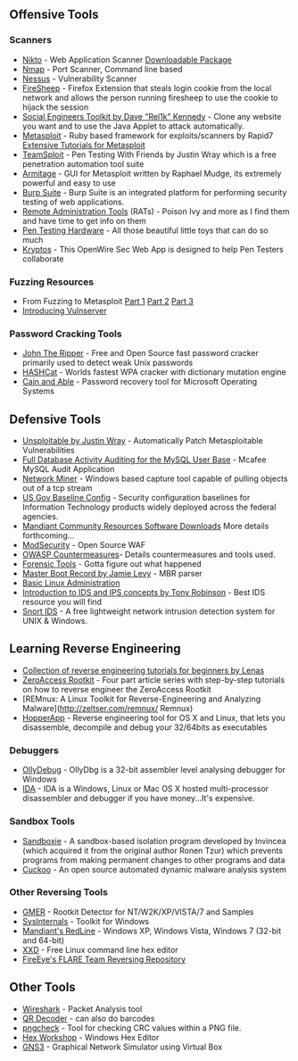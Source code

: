 ## Offensive Tools

### Scanners

- [Nikto](http://www.cirt.net/nikto2) - Web Application Scanner [Downloadable Package](http://www.cirt.net/nikto/nikto-2.1.5.tar.gz)
- [Nmap](http://nmap.org) - Port Scanner, Command line based
- [Nessus](tools/nessus.md) - Vulnerability Scanner
- [FireSheep](http://codebutler.com/firesheep) - Firefox Extension that steals login cookie from the local network and allows the person running firesheep to use the cookie to hijack the session 
- [Social Engineers Toolkit by Dave "Rel1k" Kennedy](http://www.securitytube.net/video/829) - Clone any website you want and to use the Java Applet to attack automatically.
- [Metasploit](http://www.metasploit.com/) - Ruby based framework for exploits/scanners by Rapid7 [Extensive Tutorials for Metasploit](http://www.offensive-security.com/metasploit-unleashed/Main_Page) 
- [TeamSploit](http://www.teamsploit.com/download.php) - Pen Testing With Friends by Justin Wray which is a free penetration automation tool suite
- [Armitage](tools/armitage.md) - GUI for Metasploit written by Raphael Mudge, its extremely powerful and easy to use
- [Burp Suite](http://portswigger.net/burp) - Burp Suite is an integrated platform for performing security testing of web applications. 
- [Remote Administration Tools](tools/rats.md) (RATs) - Poison Ivy and more as I find them and have time to get info on them
- [Pen Testing Hardware](tools/pentestinghardware.md) - All those beautiful little toys that can do so much
- [Kryptos](https://github.com/nickmc01/Kryptos) - This OpenWire Sec Web App is designed to help Pen Testers collaborate

### Fuzzing Resources

- From Fuzzing to Metasploit [Part 1](http://www.youtube.com/watch?v=DHvHGwczsMY) [Part 2](https://www.youtube.com/watch?v=TTng0EKTCgQ) [Part 3](https://www.youtube.com/watch?v=DHvHGwczsMY)
- [Introducing Vulnserver](http://grey-corner.blogspot.com/2010/12/introducing-vulnserver.html)

### Password Cracking Tools

- [John The Ripper](tools/johntheripper.md) -  Free and Open Source fast password cracker primarily used to detect weak Unix passwords 
- [HASHCat](http://hashcat.net) - Worlds fastest WPA cracker with dictionary mutation engine
- [Cain and Able](http://www.oxid.it) - Password recovery tool for Microsoft Operating Systems

## Defensive Tools   

- [Unsploitable by Justin Wray](http://sourceforge.net/projects/unsploitable) - Automatically Patch Metasploitable Vulnerabilities
- [Full Database Activity Auditing for the MySQL User Base](https://blogs.mcafee.com/business/security-connected/full-database-activity-auditing-for-the-mysql-user-base) - Mcafee MySQL Audit Application
- [Network Miner](http://www.netresec.com/?page=NetworkMiner) - Windows based capture tool capable of pulling objects out of a tcp stream
- [US Gov Baseline Config](http://usgcb.nist.gov/usgcb_content.html) - Security configuration baselines for Information Technology products widely deployed across the federal agencies.
- [Mandiant Community Resources Software Downloads](https://www.mandiant.com/resources/downloads) More details forthcoming...
- [ModSecurity](https://www.modsecurity.org) - Open Source WAF
- [OWASP Countermeasures](https://www.owasp.org/index.php/Category:Countermeasure)- Details countermeasures and tools used.
- [Forensic Tools](tools/forensictools.md) - Gotta figure out what happened
- [Master Boot Record by Jamie Levy](http://gleeda.blogspot.com/2012/04/mbr-parser.html) - MBR parser
- [Basic Linux Administration](tools/basiclinuxadministration.md)
- [Introduction to IDS and IPS concepts by Tony Robinson](https://www.blindseeker.com/wiki/Introduction_to_IDS_and_IPS_concepts) - Best IDS resource you will find
- [Snort IDS](https://www.snort.org) - A free lightweight network intrusion detection system for UNIX & Windows.


## Learning Reverse Engineering

- [Collection of reverse engineering tutorials for beginners by Lenas](http://tuts4you.com/download.php?list.17) 
- [ZeroAccess Rootkit](http://resources.infosecinstitute.com/step-by-step-tutorial-on-reverse-engineering-malware-the-zeroaccessmaxsmiscer-crimeware-rootkit) - Four part article series with step-by-step tutorials on how to reverse engineer the ZeroAccess Rootkit 
- [REMnux: A Linux Toolkit for Reverse-Engineering and Analyzing Malware](http://zeltser.com/remnux/ Remnux)
- [HopperApp](http://www.hopperapp.com) - Reverse engineering tool for OS X and Linux, that lets you disassemble, decompile and debug your 32/64bits as executables

### Debuggers

- [OllyDebug](http://www.ollydbg.de) - OllyDbg is a 32-bit assembler level analysing debugger for Windows
- [IDA](https://www.hex-rays.com/products/ida/) - IDA is a Windows, Linux or Mac OS X hosted multi-processor disassembler and debugger if you have money...It's expensive.

### Sandbox Tools

- [Sandboxie](http://www.sandboxie.com) - A sandbox-based isolation program developed by Invincea (which acquired it from the original author Ronen Tzur) which prevents programs from making permanent changes to other programs and data
- [Cuckoo](http://www.cuckoosandbox.org) - An open source automated dynamic malware analysis system

### Other Reversing Tools

- [GMER](http://www.gmer.net)  - Rootkit Detector for NT/W2K/XP/VISTA/7 and Samples 
- [SysInternals](http://technet.microsoft.com/en-us/sysinternals/0e18b180-9b7a-4c49-8120-c47c5a693683.aspx) - Toolkit for Windows 
- [Mandiant's RedLine](http://www.mandiant.com/resources/download/redline) - Windows XP, Windows Vista, Windows 7 (32-bit and 64-bit) 
- [XXD](http://linuxcommand.org/man_pages/xxd1.html) - Free Linux command line hex editor 
- [FireEye's FLARE Team Reversing Repository](https://github.com/fireeye/flare-ida) 

## Other Tools  

- [Wireshark](https://www.wireshark.org) - Packet Analysis tool 
- [QR Decoder](http://zxing.org/w/decode.jspx) - can also do barcodes 
- [pngcheck](http://www.libpng.org/pub/png/apps/pngcheck.html) - Tool for checking CRC values within a PNG file. 
- [Hex Workshop](http://www.bpsoft.com/downloads) - Windows Hex Editor 
- [GNS3](http://www.gns3.net) - Graphical Network Simulator using Virtual Box 
